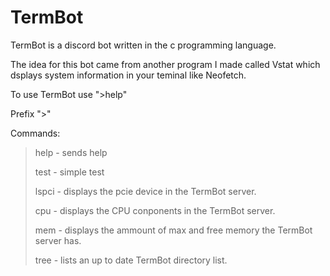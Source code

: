 # TermBot

TermBot is a discord bot written in the c programming language.

The idea for this bot came from another program I made called Vstat which dsplays system information in your teminal like Neofetch.

To use TermBot use ">help"

Prefix ">"

Commands:
>help - sends help
>
>test - simple test
>
>lspci - displays the pcie device in the TermBot server.
>
>cpu - displays the CPU conponents in the TermBot server.
>
>mem - displays the ammount of max and free memory the TermBot server has.
>
>tree - lists an up to date TermBot directory list.
>
